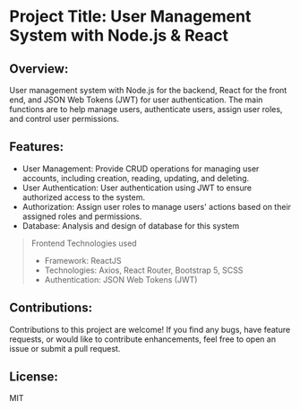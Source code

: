 # Project Title: User Management System with Node.js & React
## Overview:
User management system with Node.js for the backend, React for the front end, and JSON Web Tokens (JWT) for user authentication. The main functions are to help manage users, authenticate users, assign user roles, and control user permissions.

## Features:
+ User Management: Provide CRUD operations for managing user accounts, including creation, reading, updating, and deleting.
+ User Authentication: User authentication using JWT to ensure authorized access to the system.
+ Authorization: Assign user roles to manage users' actions based on their assigned roles and permissions.
+ Database: Analysis and design of database for this system
 
> Frontend Technologies used 
> + Framework: ReactJS
> + Technologies: Axios, React Router, Bootstrap 5, SCSS
> + Authentication: JSON Web Tokens (JWT)

## Contributions:
Contributions to this project are welcome! If you find any bugs, have feature requests, or would like to contribute enhancements, feel free to open an issue or submit a pull request.

## License:
MIT
